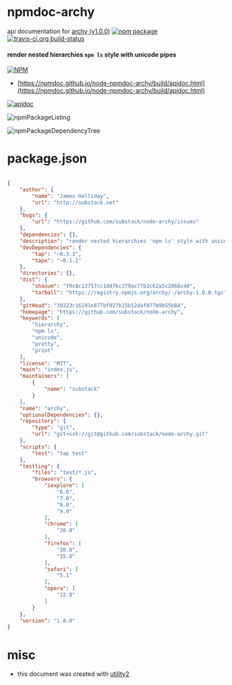 # npmdoc-archy

api documentation for  [archy (v1.0.0)](https://github.com/substack/node-archy)  [![npm package](https://img.shields.io/npm/v/npmdoc-archy.svg?style=flat-square)](https://www.npmjs.org/package/npmdoc-archy) [![travis-ci.org build-status](https://api.travis-ci.org/npmdoc/node-npmdoc-archy.svg)](https://travis-ci.org/npmdoc/node-npmdoc-archy)
#### render nested hierarchies `npm ls` style with unicode pipes

[![NPM](https://nodei.co/npm/archy.png?downloads=true&downloadRank=true&stars=true)](https://www.npmjs.com/package/archy)

- [https://npmdoc.github.io/node-npmdoc-archy/build/apidoc.html](https://npmdoc.github.io/node-npmdoc-archy/build/apidoc.html)

[![apidoc](https://npmdoc.github.io/node-npmdoc-archy/build/screenCapture.buildCi.browser.%252Ftmp%252Fbuild%252Fapidoc.html.png)](https://npmdoc.github.io/node-npmdoc-archy/build/apidoc.html)

![npmPackageListing](https://npmdoc.github.io/node-npmdoc-archy/build/screenCapture.npmPackageListing.svg)

![npmPackageDependencyTree](https://npmdoc.github.io/node-npmdoc-archy/build/screenCapture.npmPackageDependencyTree.svg)



# package.json

```json

{
    "author": {
        "name": "James Halliday",
        "url": "http://substack.net"
    },
    "bugs": {
        "url": "https://github.com/substack/node-archy/issues"
    },
    "dependencies": {},
    "description": "render nested hierarchies 'npm ls' style with unicode pipes",
    "devDependencies": {
        "tap": "~0.3.3",
        "tape": "~0.1.1"
    },
    "directories": {},
    "dist": {
        "shasum": "f9c8c13757cc1dd7bc379ac77b2c62a5c2868c40",
        "tarball": "https://registry.npmjs.org/archy/-/archy-1.0.0.tgz"
    },
    "gitHead": "30223c16191e877bf027b15b12daf077b9b55b84",
    "homepage": "https://github.com/substack/node-archy",
    "keywords": [
        "hierarchy",
        "npm ls",
        "unicode",
        "pretty",
        "print"
    ],
    "license": "MIT",
    "main": "index.js",
    "maintainers": [
        {
            "name": "substack"
        }
    ],
    "name": "archy",
    "optionalDependencies": {},
    "repository": {
        "type": "git",
        "url": "git+ssh://git@github.com/substack/node-archy.git"
    },
    "scripts": {
        "test": "tap test"
    },
    "testling": {
        "files": "test/*.js",
        "browsers": {
            "iexplore": [
                "6.0",
                "7.0",
                "8.0",
                "9.0"
            ],
            "chrome": [
                "20.0"
            ],
            "firefox": [
                "10.0",
                "15.0"
            ],
            "safari": [
                "5.1"
            ],
            "opera": [
                "12.0"
            ]
        }
    },
    "version": "1.0.0"
}
```



# misc
- this document was created with [utility2](https://github.com/kaizhu256/node-utility2)
